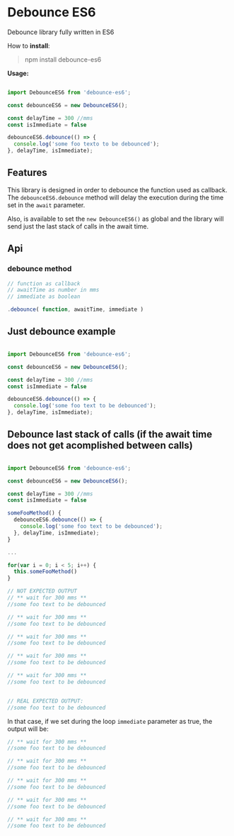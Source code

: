 # Debounce ES6

Debounce library fully written in ES6

How to **install**:

> npm install debounce-es6

**Usage:**

```javascript

import DebounceES6 from 'debounce-es6';

const debounceES6 = new DebounceES6();

const delayTime = 300 //mms
const isImmediate = false

debounceES6.debounce(() => {
  console.log('some foo texto to be debounced');
}, delayTime, isImmediate);

````

## Features

This library is designed in order to debounce the function used as callback. The `debounceES6.debounce` method will delay the execution during the time set in the `await` parameter.

Also, is available to set the `new DebounceES6()` as global and the library will send just the last stack of calls in the await time.

## Api
### debounce method

```javascript
// function as callback
// awaitTime as number in mms
// immediate as boolean

.debounce( function, awaitTime, immediate )
```

## Just debounce example

```javascript

import DebounceES6 from 'debounce-es6';

const debounceES6 = new DebounceES6();

const delayTime = 300 //mms
const isImmediate = false

debounceES6.debounce(() => {
  console.log('some foo text to be debounced');
}, delayTime, isImmediate);

```
## Debounce last stack of calls (if the await time does not get acomplished between calls)

```javascript

import DebounceES6 from 'debounce-es6';

const debounceES6 = new DebounceES6();

const delayTime = 300 //mms
const isImmediate = false

someFooMethod() {
  debounceES6.debounce(() => {
    console.log('some foo text to be debounced');
  }, delayTime, isImmediate);
}

...

for(var i = 0; i < 5; i++) {
  this.someFooMethod()
}

// NOT EXPECTED OUTPUT
// ** wait for 300 mms **
//some foo text to be debounced

// ** wait for 300 mms **
//some foo text to be debounced

// ** wait for 300 mms **
//some foo text to be debounced

// ** wait for 300 mms **
//some foo text to be debounced

// ** wait for 300 mms **
//some foo text to be debounced


// REAL EXPECTED OUTPUT:
//some foo text to be debounced

```

In that case, if we set during the loop `immediate` parameter as true, the output will be:

```javascript
// ** wait for 300 mms **
//some foo text to be debounced

// ** wait for 300 mms **
//some foo text to be debounced

// ** wait for 300 mms **
//some foo text to be debounced

// ** wait for 300 mms **
//some foo text to be debounced

// ** wait for 300 mms **
//some foo text to be debounced
```
